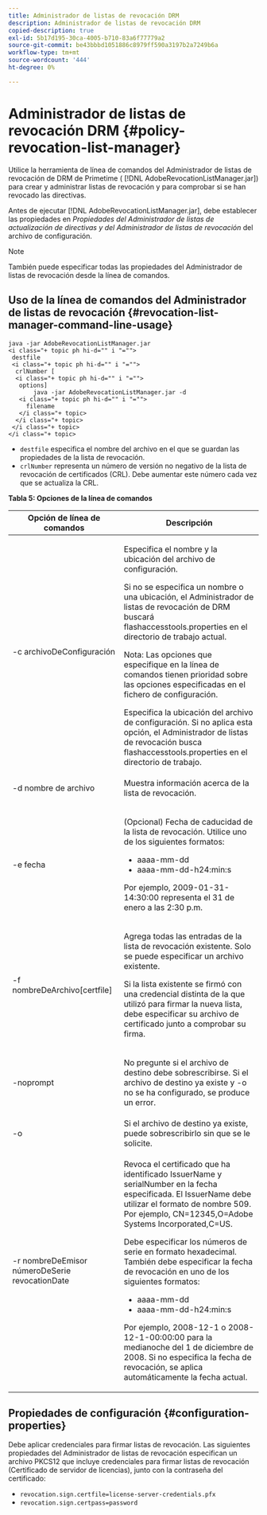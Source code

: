 ```yaml
---
title: Administrador de listas de revocación DRM
description: Administrador de listas de revocación DRM
copied-description: true
exl-id: 5b17d195-30ca-4005-b710-83a6f77779a2
source-git-commit: be43bbbd1051886c8979ff590a3197b2a7249b6a
workflow-type: tm+mt
source-wordcount: '444'
ht-degree: 0%

---
```


# Administrador de listas de revocación DRM {#policy-revocation-list-manager}

Utilice la herramienta de línea de comandos del Administrador de listas de revocación de DRM de Primetime ( [!DNL AdobeRevocationListManager.jar]) para crear y administrar listas de revocación y para comprobar si se han revocado las directivas.

Antes de ejecutar [!DNL AdobeRevocationListManager.jar], debe establecer las propiedades en *Propiedades del Administrador de listas de actualización de directivas y del Administrador de listas de revocación* del archivo de configuración.

>[!NOTE]
>
>También puede especificar todas las propiedades del Administrador de listas de revocación desde la línea de comandos.

## Uso de la línea de comandos del Administrador de listas de revocación {#revocation-list-manager-command-line-usage}

```
java -jar AdobeRevocationListManager.jar 
<i class="+ topic ph hi-d="" i "="">
 destfile 
 <i class="+ topic ph hi-d="" i "="">
  crlNumber [
  <i class="+ topic ph hi-d="" i "="">
   options] 
       java -jar AdobeRevocationListManager.jar -d 
   <i class="+ topic ph hi-d="" i "="">
     filename
   </i class="+ topic>
  </i class="+ topic>
 </i class="+ topic>
</i class="+ topic>
```

* `destfile` especifica el nombre del archivo en el que se guardan las propiedades de la lista de revocación.
* `crlNumber` representa un número de versión no negativo de la lista de revocación de certificados (CRL). Debe aumentar este número cada vez que se actualiza la CRL.

**Tabla 5: Opciones de la línea de comandos**

<table frame="all" colsep="1" rowsep="1" class="+ topic/table adobe-d/table " id="table_a3y_wqy_n4">  
 <thead class="- topic/thead "> 
  <tr rowsep="1" class="- topic/row "> 
   <th colname="1" class="- topic/entry entry"> Opción de línea de comandos </th> 
   <th colname="2" class="- topic/entry entry"> Descripción </th> 
  </tr> 
 </thead>
 <tbody class="- topic/tbody "> 
  <tr rowsep="1" class="- topic/row "> 
   <td colname="1" class="- topic/entry "><span class="+ topic/ph pr-d/codeph codeph">-c archivoDeConfiguración</span> </td> 
   <td colname="2" class="- topic/entry "><p class="- topic/p ">Especifica el nombre y la ubicación del archivo de configuración. </p><p class="- topic/p ">Si no se especifica un nombre o una ubicación, el Administrador de listas de revocación de DRM buscará <span class="filepath"> flashaccesstools.properties</span> en el directorio de trabajo actual. </p><p>Nota: Las opciones que especifique en la línea de comandos tienen prioridad sobre las opciones especificadas en el fichero de configuración. </p>Especifica la ubicación del archivo de configuración. Si no aplica esta opción, el Administrador de listas de revocación busca <span class="filepath"> flashaccesstools.properties</span> en el directorio de trabajo. </td> 
  </tr> 
  <tr rowsep="1" class="- topic/row "> 
   <td colname="1" class="- topic/entry "><span class="+ topic/ph pr-d/codeph codeph">-d nombre de archivo</span> </td> 
   <td colname="2" class="- topic/entry "> <p class="- topic/p ">Muestra información acerca de la lista de revocación. </p> </td> 
  </tr> 
  <tr rowsep="1" class="- topic/row "> 
   <td colname="1" class="- topic/entry "><span class="+ topic/ph pr-d/codeph codeph">-e fecha</span> </td> 
   <td colname="2" class="- topic/entry "> <p class="- topic/p ">(Opcional) Fecha de caducidad de la lista de revocación. Utilice uno de los siguientes formatos: 
     <ul id="ul_2C89F8183C3647C593CB67576D9DED07"> 
      <li id="li_A866F6CBCB464193A119A6609C8F3B2A"><span class="+ topic/ph pr-d/codeph codeph">aaaa-mm-dd</span> </li> 
      <li id="li_B5F9F6C995E64464838DDE447848F707"><span class="+ topic/ph pr-d/codeph codeph">aaaa-mm-dd-h24:min:s</span> </li> 
     </ul>Por ejemplo, 2009-01-31-14:30:00 representa el 31 de enero a las 2:30 p.m. </p> </td> 
  </tr> 
  <tr rowsep="1" class="- topic/row "> 
   <td colname="1" class="- topic/entry "><span class="codeph">-f nombreDeArchivo[certfile]</span> </td> 
   <td colname="2" class="- topic/entry "> <p>Agrega todas las entradas de la lista de revocación existente. Solo se puede especificar un archivo existente. </p> <p class="- topic/p ">Si la lista existente se firmó con una credencial distinta de la que utilizó para firmar la nueva lista, debe especificar su archivo de certificado junto a comprobar su firma. </p> </td> 
  </tr> 
  <tr rowsep="1" class="- topic/row "> 
   <td colname="1" class="- topic/entry "><span class="codeph"> -noprompt</span> </td> 
   <td colname="2" class="- topic/entry "> <p class="- topic/p ">No pregunte si el archivo de destino debe sobrescribirse. Si el archivo de destino ya existe y <span class="codeph"> -o</span> no se ha configurado, se produce un error. </p> </td> 
  </tr> 
  <tr rowsep="1" class="- topic/row "> 
   <td colname="1" class="- topic/entry "><span class="codeph"> -o</span> </td> 
   <td colname="2" class="- topic/entry "> Si el archivo de destino ya existe, puede sobrescribirlo sin que se le solicite. </td> 
  </tr> 
  <tr rowsep="0" class="- topic/row "> 
   <td colname="1" class="- topic/entry "><span class="codeph">-r nombreDeEmisor númeroDeSerie revocationDate</span> </td> 
   <td colname="2" class="- topic/entry "> <p class="- topic/p ">Revoca el certificado que ha identificado <span class="codeph"> IssuerName</span> y <span class="codeph"> serialNumber</span> en la fecha especificada. El <span class="codeph"> IssuerName</span> debe utilizar el formato de nombre 509. Por ejemplo, <span class="codeph"> CN=12345,O=Adobe Systems Incorporated,C=US</span>. </p> <p>Debe especificar los números de serie en formato hexadecimal. También debe especificar la fecha de revocación en uno de los siguientes formatos: 
     <ul id="ul_1524FBC6818248F3A2B271243E649400"> 
      <li id="li_BC618EA2332D42A59B1B5434CAFFD2AF"><span class="+ topic/ph pr-d/codeph codeph">aaaa-mm-dd</span> </li> 
      <li id="li_97F77810D20C4CF2944EFCFF5DFAE467"><span class="+ topic/ph pr-d/codeph codeph">aaaa-mm-dd-h24:min:s</span> </li> 
     </ul>Por ejemplo, 2008-12-1 o 2008-12-1-00:00:00 para la medianoche del 1 de diciembre de 2008. Si no especifica la fecha de revocación, se aplica automáticamente la fecha actual. </p> </td> 
  </tr> 
 </tbody> 
</table>

## Propiedades de configuración {#configuration-properties}

Debe aplicar credenciales para firmar listas de revocación. Las siguientes propiedades del Administrador de listas de revocación especifican un archivo PKCS12 que incluye credenciales para firmar listas de revocación (Certificado de servidor de licencias), junto con la contraseña del certificado:

* `revocation.sign.certfile=license-server-credentials.pfx`
* `revocation.sign.certpass=password`
